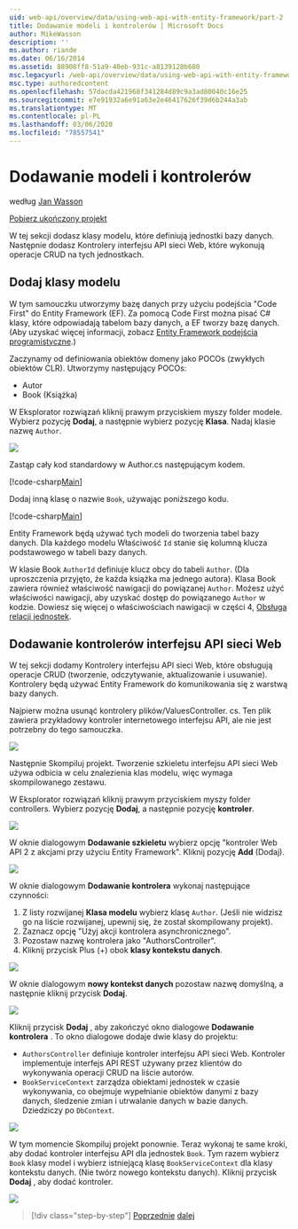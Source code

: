 ```yaml
---
uid: web-api/overview/data/using-web-api-with-entity-framework/part-2
title: Dodawanie modeli i kontrolerów | Microsoft Docs
author: MikeWasson
description: ''
ms.author: riande
ms.date: 06/16/2014
ms.assetid: 88908ff8-51a9-40eb-931c-a8139128b680
msc.legacyurl: /web-api/overview/data/using-web-api-with-entity-framework/part-2
msc.type: authoredcontent
ms.openlocfilehash: 57dacda421968f341284d89c9a3ad80040c16e25
ms.sourcegitcommit: e7e91932a6e91a63e2e46417626f39d6b244a3ab
ms.translationtype: MT
ms.contentlocale: pl-PL
ms.lasthandoff: 03/06/2020
ms.locfileid: "78557541"
---
```

# <a name="add-models-and-controllers"></a>Dodawanie modeli i kontrolerów

według [Jan Wasson](https://github.com/MikeWasson)

[Pobierz ukończony projekt](https://github.com/MikeWasson/BookService)

W tej sekcji dodasz klasy modelu, które definiują jednostki bazy danych. Następnie dodasz Kontrolery interfejsu API sieci Web, które wykonują operacje CRUD na tych jednostkach.

## <a name="add-model-classes"></a>Dodaj klasy modelu

W tym samouczku utworzymy bazę danych przy użyciu podejścia "Code First" do Entity Framework (EF). Za pomocą Code First można pisać C# klasy, które odpowiadają tabelom bazy danych, a EF tworzy bazę danych. (Aby uzyskać więcej informacji, zobacz [Entity Framework podejścia programistyczne](https://msdn.microsoft.com/library/ms178359%28v=vs.110%29.aspx#dbfmfcf).)

Zaczynamy od definiowania obiektów domeny jako POCOs (zwykłych obiektów CLR). Utworzymy następujący POCOs:

- Autor
- Book (Książka)

W Eksplorator rozwiązań kliknij prawym przyciskiem myszy folder modele. Wybierz pozycję **Dodaj**, a następnie wybierz pozycję **Klasa**. Nadaj klasie nazwę `Author`.

![](part-2/_static/image1.png)

Zastąp cały kod standardowy w Author.cs następującym kodem.

[!code-csharp[Main](part-2/samples/sample1.cs)]

Dodaj inną klasę o nazwie `Book`, używając poniższego kodu.

[!code-csharp[Main](part-2/samples/sample2.cs)]

Entity Framework będą używać tych modeli do tworzenia tabel bazy danych. Dla każdego modelu Właściwość `Id` stanie się kolumną klucza podstawowego w tabeli bazy danych.

W klasie Book `AuthorId` definiuje klucz obcy do tabeli `Author`. (Dla uproszczenia przyjęto, że każda książka ma jednego autora). Klasa Book zawiera również właściwość nawigacji do powiązanej `Author`. Możesz użyć właściwości nawigacji, aby uzyskać dostęp do powiązanego `Author` w kodzie. Dowiesz się więcej o właściwościach nawigacji w części 4, [Obsługa relacji jednostek](part-4.md).

## <a name="add-web-api-controllers"></a>Dodawanie kontrolerów interfejsu API sieci Web

W tej sekcji dodamy Kontrolery interfejsu API sieci Web, które obsługują operacje CRUD (tworzenie, odczytywanie, aktualizowanie i usuwanie). Kontrolery będą używać Entity Framework do komunikowania się z warstwą bazy danych.

Najpierw można usunąć kontrolery plików/ValuesController. cs. Ten plik zawiera przykładowy kontroler internetowego interfejsu API, ale nie jest potrzebny do tego samouczka.

![](part-2/_static/image2.png)

Następnie Skompiluj projekt. Tworzenie szkieletu interfejsu API sieci Web używa odbicia w celu znalezienia klas modelu, więc wymaga skompilowanego zestawu.

W Eksplorator rozwiązań kliknij prawym przyciskiem myszy folder controllers. Wybierz pozycję **Dodaj**, a następnie pozycję **kontroler**.

![](part-2/_static/image3.png)

W oknie dialogowym **Dodawanie szkieletu** wybierz opcję "kontroler Web API 2 z akcjami przy użyciu Entity Framework". Kliknij pozycję **Add** (Dodaj).

![](part-2/_static/image4.png)

W oknie dialogowym **Dodawanie kontrolera** wykonaj następujące czynności:

1. Z listy rozwijanej **Klasa modelu** wybierz klasę `Author`. (Jeśli nie widzisz go na liście rozwijanej, upewnij się, że został skompilowany projekt).
2. Zaznacz opcję "Użyj akcji kontrolera asynchronicznego".
3. Pozostaw nazwę kontrolera jako &quot;AuthorsController&quot;.
4. Kliknij przycisk Plus (+) obok **klasy kontekstu danych**.

![](part-2/_static/image5.png)

W oknie dialogowym **nowy kontekst danych** pozostaw nazwę domyślną, a następnie kliknij przycisk **Dodaj**.

![](part-2/_static/image6.png)

Kliknij przycisk **Dodaj** , aby zakończyć okno dialogowe **Dodawanie kontrolera** . To okno dialogowe dodaje dwie klasy do projektu:

- `AuthorsController` definiuje kontroler interfejsu API sieci Web. Kontroler implementuje interfejs API REST używany przez klientów do wykonywania operacji CRUD na liście autorów.
- `BookServiceContext` zarządza obiektami jednostek w czasie wykonywania, co obejmuje wypełnianie obiektów danymi z bazy danych, śledzenie zmian i utrwalanie danych w bazie danych. Dziedziczy po `DbContext`.

![](part-2/_static/image7.png)

W tym momencie Skompiluj projekt ponownie. Teraz wykonaj te same kroki, aby dodać kontroler interfejsu API dla jednostek `Book`. Tym razem wybierz `Book` klasy model i wybierz istniejącą klasę `BookServiceContext` dla klasy kontekstu danych. (Nie twórz nowego kontekstu danych). Kliknij przycisk **Dodaj** , aby dodać kontroler.

![](part-2/_static/image8.png)

> [!div class="step-by-step"]
> [Poprzednie](part-1.md)
> [dalej](part-3.md)
